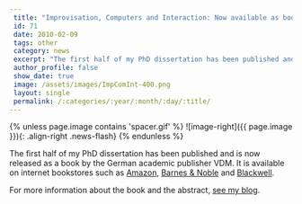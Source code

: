 ```yaml
---
 title: "Improvisation, Computers and Interaction: Now available as book!"
 id: 71
 date: 2010-02-09
 tags: other
 category: news
 excerpt: "The first half of my PhD dissertation has been published and is now released as a book by the German academic publisher VDM. It is available on internet bookstores such as Amazon, Barnes & Noble and B..."
 author_profile: false
 show_date: true
 image: /assets/images/ImpComInt-400.png
 layout: single
 permalink: /:categories/:year/:month/:day/:title/
---
```

{% unless page.image contains 'spacer.gif' %}
   ![image-right]({{ page.image }}){: .align-right .news-flash}
{% endunless %}

The first half of my PhD dissertation has been published and is now released as a book by the German academic publisher VDM. It is available on internet bookstores such as <a href="http://www.amazon.co.uk/Improvisation-Computers-Interaction-Rethinking-Human-%C2%ADComputer/dp/3639172493/ref=sr_1_1?ie=UTF8&s=books&qid=1265748028&sr=1-1">Amazon</a>, <a href="http://search.barnesandnoble.com/booksearch/results.asp?WRD=Henrik+Frisk">Barnes & Noble</a> and <a href="http://bookshop.blackwell.co.uk/jsp/id/Improvisation_Computers_and_Interaction/9783639172492">Blackwell</a>.<br />


For more information about the book and the abstract, <a href="http://www.henrikfrisk.com/diary/archives/2008/09/phd_dissertatio.php">see my blog</a>.


